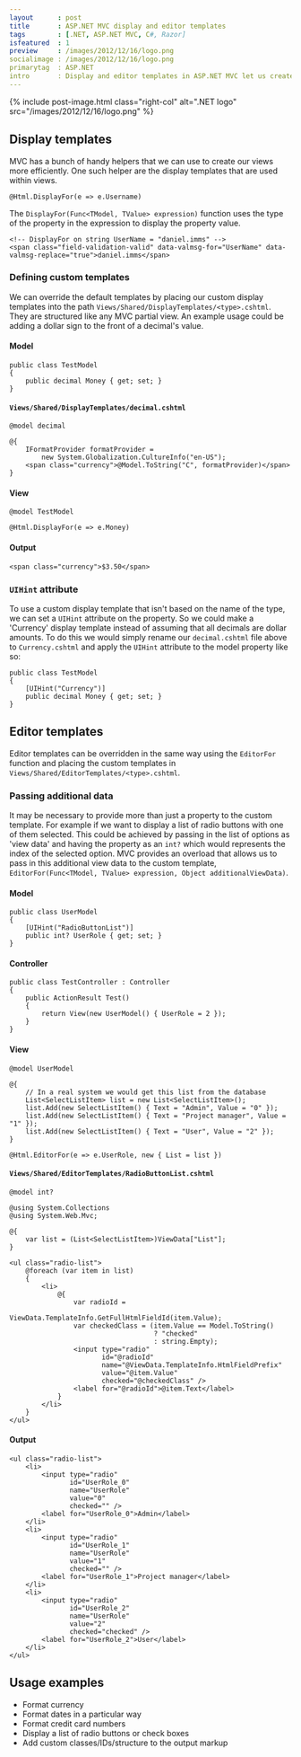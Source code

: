 ```yaml
---
layout      : post
title       : ASP.NET MVC display and editor templates
tags        : [.NET, ASP.NET MVC, C#, Razor]
isfeatured  : 1
preview     : /images/2012/12/16/logo.png
socialimage : /images/2012/12/16/logo.png
primarytag  : ASP.NET
intro       : Display and editor templates in ASP.NET MVC let us create views in a more maintainable and elegant ways. This article looks at how to define custom templates to display and manipulate different data types.
---
```


{% include post-image.html class="right-col" alt=".NET logo" src="/images/2012/12/16/logo.png" %}

## Display templates

MVC has a bunch of handy helpers that we can use to create our views more efficiently. One such helper are the display templates that are used within views.

<div class="clear"><!----></div>

<!--prettify lang=csharp-->
    @Html.DisplayFor(e => e.Username)

The `DisplayFor(Func<TModel, TValue> expression)` function uses the type of the property in the expression to display the property value.

<!--prettify lang=html-->
    <!-- DisplayFor on string UserName = "daniel.imms" -->
    <span class="field-validation-valid" data-valmsg-for="UserName" data-valmsg-replace="true">daniel.imms</span>

### Defining custom templates

We can override the default templates by placing our custom display templates into the path `Views/Shared/DisplayTemplates/<type>.cshtml`. They are structured like any MVC partial view. An example usage could be adding a dollar sign to the front of a decimal's value.

#### Model

<!--prettify lang=csharp-->
    public class TestModel
    {
        public decimal Money { get; set; }
    }

#### `Views/Shared/DisplayTemplates/decimal.cshtml`

<!--prettify lang=csharp-->
    @model decimal

    @{
        IFormatProvider formatProvider =
            new System.Globalization.CultureInfo("en-US");
        <span class="currency">@Model.ToString("C", formatProvider)</span>
    }

#### View

<!--prettify lang=csharp-->
    @model TestModel
    
    @Html.DisplayFor(e => e.Money)

#### Output

<!--prettify lang=html-->
    <span class="currency">$3.50</span>



### `UIHint` attribute

To use a custom display template that isn't based on the name of the type, we can set a `UIHint` attribute on the property. So we could make a 'Currency' display template instead of assuming that all decimals are dollar amounts. To do this we would simply rename our `decimal.cshtml` file above to `Currency.cshtml` and apply the `UIHint` attribute to the model property like so:

<!--prettify lang=csharp-->
    public class TestModel
    {
        [UIHint("Currency")]
        public decimal Money { get; set; }
    }



## Editor templates

Editor templates can be overridden in the same way using the `EditorFor` function and placing the custom templates in `Views/Shared/EditorTemplates/<type>.cshtml`.

### Passing additional data

It may be necessary to provide more than just a property to the custom template. For example if we want to display a list of radio buttons with one of them selected. This could be achieved by passing in the list of options as 'view data' and having the property as an `int?` which would represents the index of the selected option. MVC provides an overload that allows us to pass in this additional view data to the custom template, `EditorFor(Func<TModel, TValue> expression, Object additionalViewData)`.

#### Model

<!--prettify lang=csharp-->
    public class UserModel
    {
        [UIHint("RadioButtonList")]
        public int? UserRole { get; set; }
    }

#### Controller

<!--prettify lang=csharp-->
    public class TestController : Controller
    {
        public ActionResult Test()
        {
            return View(new UserModel() { UserRole = 2 });
        }
    }

#### View

<!--prettify lang=csharp-->
    @model UserModel

    @{
        // In a real system we would get this list from the database
        List<SelectListItem> list = new List<SelectListItem>();
        list.Add(new SelectListItem() { Text = "Admin", Value = "0" });
        list.Add(new SelectListItem() { Text = "Project manager", Value = "1" });
        list.Add(new SelectListItem() { Text = "User", Value = "2" });
    }

    @Html.EditorFor(e => e.UserRole, new { List = list })

#### `Views/Shared/EditorTemplates/RadioButtonList.cshtml`

<!--prettify lang=csharp-->
    @model int?

    @using System.Collections
    @using System.Web.Mvc;

    @{
        var list = (List<SelectListItem>)ViewData["List"];
    }

    <ul class="radio-list">
        @foreach (var item in list)
        {
            <li>
                @{
                    var radioId = 
                        ViewData.TemplateInfo.GetFullHtmlFieldId(item.Value);
                    var checkedClass = (item.Value == Model.ToString() 
                                        ? "checked" 
                                        : string.Empty);
                    <input type="radio"
                           id="@radioId"
                           name="@ViewData.TemplateInfo.HtmlFieldPrefix"
                           value="@item.Value"
                           checked="@checkedClass" />
                    <label for="@radioId">@item.Text</label>
                }
            </li>
        }
    </ul>

#### Output

<!--prettify lang=html-->
    <ul class="radio-list">
        <li>
            <input type="radio"
                   id="UserRole_0"
                   name="UserRole"
                   value="0"
                   checked="" />
            <label for="UserRole_0">Admin</label>
        </li>
        <li>
            <input type="radio"
                   id="UserRole_1"
                   name="UserRole"
                   value="1"
                   checked="" />
            <label for="UserRole_1">Project manager</label>
        </li>
        <li>
            <input type="radio"
                   id="UserRole_2"
                   name="UserRole"
                   value="2"
                   checked="checked" />
            <label for="UserRole_2">User</label>
        </li>
    </ul>



## Usage examples

- Format currency
- Format dates in a particular way
- Format credit card numbers
- Display a list of radio buttons or check boxes
- Add custom classes/IDs/structure to the output markup
